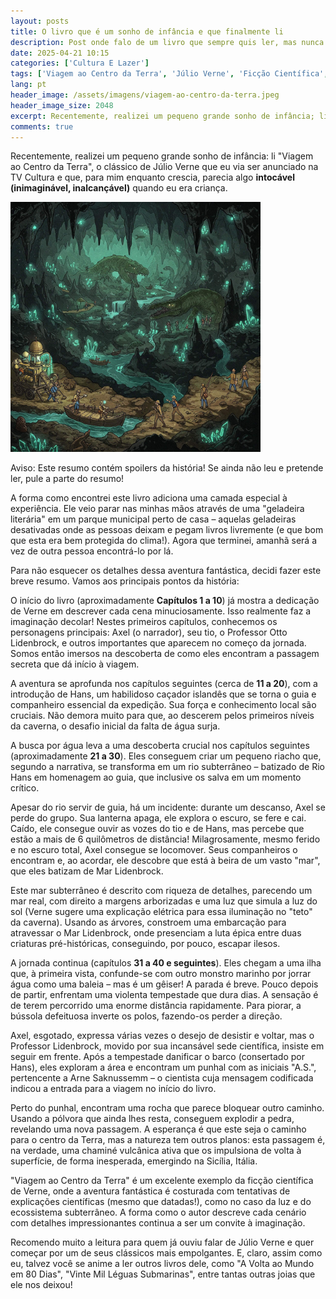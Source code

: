 ```yaml
---
layout: posts
title: O livro que é um sonho de infância e que finalmente li
description: Post onde falo de um livro que sempre quis ler, mas nunca tive oportunidade.
date: 2025-04-21 10:15
categories: ['Cultura E Lazer']
tags: ['Viagem ao Centro da Terra', 'Júlio Verne', 'Ficção Científica', 'Aventura', 'Clássico da Literatura', 'Resumo de Livro', 'Sonho de Infância', 'Geladeira Literária', 'Exploração Subterrânea', 'resumo', 'classico', 'ficao-cientifica']
lang: pt
header_image: /assets/imagens/viagem-ao-centro-da-terra.jpeg
header_image_size: 2048
excerpt: Recentemente, realizei um pequeno grande sonho de infância; li "Viagem ao Centro da Terra", o clá...
comments: true
---
```


Recentemente, realizei um pequeno grande sonho de infância: li "Viagem ao Centro da Terra", o clássico de Júlio Verne que eu via ser anunciado na TV Cultura e que, para mim enquanto crescia, parecia algo **intocável (inimaginável, inalcançável)** quando eu era criança.

<img loading='lazy' src="/assets/imagens/viagem-ao-centro-da-terra.jpeg" alt="O sonho de infância que finalmente li" width="400" height="400">

Aviso: Este resumo contém spoilers da história! Se ainda não leu e pretende ler, pule a parte do resumo!

A forma como encontrei este livro adiciona uma camada especial à experiência. Ele veio parar nas minhas mãos através de uma "geladeira literária" em um parque municipal perto de casa – aquelas geladeiras desativadas onde as pessoas deixam e pegam livros livremente (e que bom que esta era bem protegida do clima!). Agora que terminei, amanhã será a vez de outra pessoa encontrá-lo por lá.

Para não esquecer os detalhes dessa aventura fantástica, decidi fazer este breve resumo. Vamos aos principais pontos da história:

O início do livro (aproximadamente **Capítulos 1 a 10**) já mostra a dedicação de Verne em descrever cada cena minuciosamente. Isso realmente faz a imaginação decolar! Nestes primeiros capítulos, conhecemos os personagens principais: Axel (o narrador), seu tio, o Professor Otto Lidenbrock, e outros importantes que aparecem no começo da jornada. Somos então imersos na descoberta de como eles encontram a passagem secreta que dá início à viagem.

A aventura se aprofunda nos capítulos seguintes (cerca de **11 a 20**), com a introdução de Hans, um habilidoso caçador islandês que se torna o guia e companheiro essencial da expedição. Sua força e conhecimento local são cruciais. Não demora muito para que, ao descerem pelos primeiros níveis da caverna, o desafio inicial da falta de água surja.

A busca por água leva a uma descoberta crucial nos capítulos seguintes (aproximadamente **21 a 30**). Eles conseguem criar um pequeno riacho que, segundo a narrativa, se transforma em um rio subterrâneo – batizado de Rio Hans em homenagem ao guia, que inclusive os salva em um momento crítico.

Apesar do rio servir de guia, há um incidente: durante um descanso, Axel se perde do grupo. Sua lanterna apaga, ele explora o escuro, se fere e cai. Caído, ele consegue ouvir as vozes do tio e de Hans, mas percebe que estão a mais de 6 quilômetros de distância! Milagrosamente, mesmo ferido e no escuro total, Axel consegue se locomover. Seus companheiros o encontram e, ao acordar, ele descobre que está à beira de um vasto "mar", que eles batizam de Mar Lidenbrock.

Este mar subterrâneo é descrito com riqueza de detalhes, parecendo um mar real, com direito a margens arborizadas e uma luz que simula a luz do sol (Verne sugere uma explicação elétrica para essa iluminação no "teto" da caverna). Usando as árvores, constroem uma embarcação para atravessar o Mar Lidenbrock, onde presenciam a luta épica entre duas criaturas pré-históricas, conseguindo, por pouco, escapar ilesos.

A jornada continua (capítulos **31 a 40 e seguintes**). Eles chegam a uma ilha que, à primeira vista, confunde-se com outro monstro marinho por jorrar água como uma baleia – mas é um gêiser! A parada é breve. Pouco depois de partir, enfrentam uma violenta tempestade que dura dias. A sensação é de terem percorrido uma enorme distância rapidamente. Para piorar, a bússola defeituosa inverte os polos, fazendo-os perder a direção.

Axel, esgotado, expressa várias vezes o desejo de desistir e voltar, mas o Professor Lidenbrock, movido por sua incansável sede científica, insiste em seguir em frente. Após a tempestade danificar o barco (consertado por Hans), eles exploram a área e encontram um punhal com as iniciais "A.S.", pertencente a Arne Saknussemm – o cientista cuja mensagem codificada indicou a entrada para a viagem no início do livro.

Perto do punhal, encontram uma rocha que parece bloquear outro caminho. Usando a pólvora que ainda lhes resta, conseguem explodir a pedra, revelando uma nova passagem. A esperança é que este seja o caminho para o centro da Terra, mas a natureza tem outros planos: esta passagem é, na verdade, uma chaminé vulcânica ativa que os impulsiona de volta à superfície, de forma inesperada, emergindo na Sicília, Itália.

"Viagem ao Centro da Terra" é um excelente exemplo da ficção científica de Verne, onde a aventura fantástica é costurada com tentativas de explicações científicas (mesmo que datadas!), como no caso da luz e do ecossistema subterrâneo. A forma como o autor descreve cada cenário com detalhes impressionantes continua a ser um convite à imaginação.

Recomendo muito a leitura para quem já ouviu falar de Júlio Verne e quer começar por um de seus clássicos mais empolgantes. E, claro, assim como eu, talvez você se anime a ler outros livros dele, como "A Volta ao Mundo em 80 Dias", "Vinte Mil Léguas Submarinas", entre tantas outras joias que ele nos deixou!
